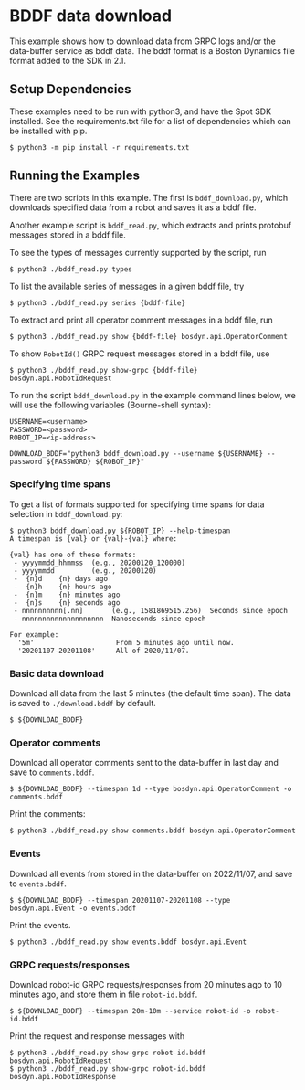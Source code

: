 <!--
Copyright (c) 2020 Boston Dynamics, Inc.  All rights reserved.

Downloading, reproducing, distributing or otherwise using the SDK Software
is subject to the terms and conditions of the Boston Dynamics Software
Development Kit License (20191101-BDSDK-SL).
-->

# BDDF data download

This example shows how to download data from GRPC logs and/or the data-buffer service as bddf data.  The bddf format is a Boston Dynamics file format added to the SDK in 2.1.

## Setup Dependencies
These examples need to be run with python3, and have the Spot SDK installed. See the requirements.txt file for a list of dependencies which can be installed with pip.
```
$ python3 -m pip install -r requirements.txt
```

## Running the Examples

There are two scripts in this example.  The first is `bddf_download.py`, which downloads specified data from a robot and saves it as a bddf file.

Another example script is `bddf_read.py`, which extracts and prints protobuf messages stored in a bddf file.

To see the types of messages currently supported by the script, run
```
$ python3 ./bddf_read.py types
```

To list the available series of messages in a given bddf file, try
```
$ python3 ./bddf_read.py series {bddf-file}
```

To extract and print all operator comment messages in a bddf file, run
```
$ python3 ./bddf_read.py show {bddf-file} bosdyn.api.OperatorComment

```

To show `RobotId()` GRPC request messages stored in a bddf file, use
```
$ python3 ./bddf_read.py show-grpc {bddf-file} bosdyn.api.RobotIdRequest

```

To run the script `bddf_download.py` in the example command lines below, we will use the following variables (Bourne-shell syntax):
```
USERNAME=<username>
PASSWORD=<password>
ROBOT_IP=<ip-address>

DOWNLOAD_BDDF="python3 bddf_download.py --username ${USERNAME} --password ${PASSWORD} ${ROBOT_IP}"
```

### Specifying time spans

To get a list of formats supported for specifying time spans for data selection in `bddf_download.py`:
```
$ python3 bddf_download.py ${ROBOT_IP} --help-timespan
A timespan is {val} or {val}-{val} where:

{val} has one of these formats:
 - yyyymmdd_hhmmss  (e.g., 20200120_120000)
 - yyyymmdd         (e.g., 20200120)
 -  {n}d    {n} days ago
 -  {n}h    {n} hours ago
 -  {n}m    {n} minutes ago
 -  {n}s    {n} seconds ago
 - nnnnnnnnnn[.nn]       (e.g., 1581869515.256)  Seconds since epoch
 - nnnnnnnnnnnnnnnnnnnn  Nanoseconds since epoch

For example:
  '5m'                    From 5 minutes ago until now.
  '20201107-20201108'     All of 2020/11/07.
```

### Basic data download

Download all data from the last 5 minutes (the default time span).  The data is saved to `./download.bddf` by default.
```
$ ${DOWNLOAD_BDDF}
```

### Operator comments

Download all operator comments sent to the data-buffer in last day and save to `comments.bddf`.
```
$ ${DOWNLOAD_BDDF} --timespan 1d --type bosdyn.api.OperatorComment -o comments.bddf
```

Print the comments:
```
$ python3 ./bddf_read.py show comments.bddf bosdyn.api.OperatorComment
```

### Events

Download all events from stored in the data-buffer on 2022/11/07, and save to `events.bddf`.
```
$ ${DOWNLOAD_BDDF} --timespan 20201107-20201108 --type bosdyn.api.Event -o events.bddf
```

Print the events.
```
$ python3 ./bddf_read.py show events.bddf bosdyn.api.Event
```

### GRPC requests/responses

Download robot-id GRPC requests/responses from 20 minutes ago to 10 minutes ago, and store them in file `robot-id.bddf`.
```
$ ${DOWNLOAD_BDDF} --timespan 20m-10m --service robot-id -o robot-id.bddf
```
 Print the request and response messages with
```
$ python3 ./bddf_read.py show-grpc robot-id.bddf bosdyn.api.RobotIdRequest
$ python3 ./bddf_read.py show-grpc robot-id.bddf bosdyn.api.RobotIdResponse
```
